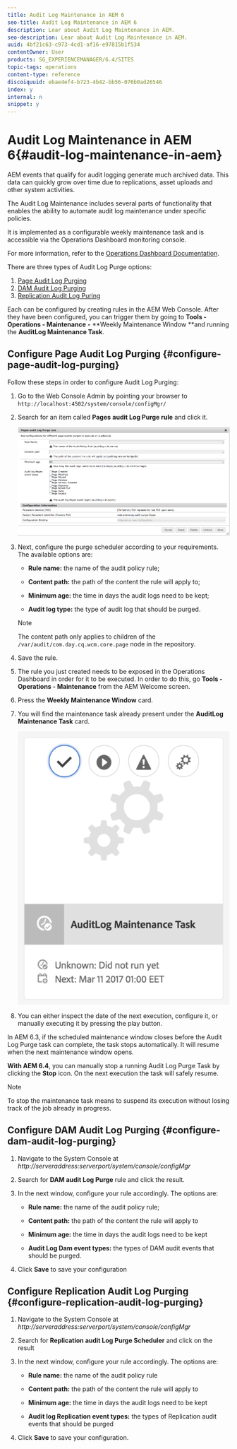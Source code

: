 ```yaml
---
title: Audit Log Maintenance in AEM 6
seo-title: Audit Log Maintenance in AEM 6
description: Lear about Audit Log Maintenance in AEM.
seo-description: Lear about Audit Log Maintenance in AEM.
uuid: 4bf21c63-c973-4cd1-af16-e97815b1f534
contentOwner: User
products: SG_EXPERIENCEMANAGER/6.4/SITES
topic-tags: operations
content-type: reference
discoiquuid: ebae4ef4-b723-4b42-bb56-076b0ad26546
index: y
internal: n
snippet: y
---
```


# Audit Log Maintenance in AEM 6{#audit-log-maintenance-in-aem}

AEM events that qualify for audit logging generate much archived data. This data can quickly grow over time due to replications, asset uploads and other system activities.

The Audit Log Maintenance includes several parts of functionality that enables the ability to automate audit log maintenance under specific policies.

It is implemented as a configurable weekly maintenance task and is accessible via the Operations Dashboard monitoring console.

For more information, refer to the [Operations Dashboard Documentation](../../../sites/administering/using/operations-dashboard.md).

There are three types of Audit Log Purge options:

1. [Page Audit Log Purging](../../../sites/administering/using/operations-audit-log.md#configure-page-audit-log-purging)
1. [DAM Audit Log Purging](../../../sites/administering/using/operations-audit-log.md#configure-dam-audit-log-purging)
1. [Replication Audit Log Puring](../../../sites/administering/using/operations-audit-log.md#configure-replication-audit-log-purging)

Each can be configured by creating rules in the AEM Web Console. After they have been configured, you can trigger them by going to **Tools - Operations - Maintenance** **-** **Weekly Maintenance Window **and running the **AuditLog Maintenance Task**.

## Configure Page Audit Log Purging {#configure-page-audit-log-purging}

Follow these steps in order to configure Audit Log Purging:

1. Go to the Web Console Admin by pointing your browser to `http://localhost:4502/system/console/configMgr/`  

1. Search for an item called **Pages** **audit Log Purge rule** and click it.

   ![](assets/chlimage_1-365.png)

1. Next, configure the purge scheduler according to your requirements. The available options are:

    * **Rule name:** the name of the audit policy rule;
    * **Content path:** the path of the content the rule will apply to;  
    
    * **Minimum age:** the time in days the audit logs need to be kept;
    * **Audit log type:** the type of audit log that should be purged.

   >[!NOTE]
   >
   >The content path only applies to children of the `/var/audit/com.day.cq.wcm.core.page` node in the repository.

1. Save the rule.
1. The rule you just created needs to be exposed in the Operations Dashboard in order for it to be executed. In order to do this, go **Tools - Operations - Maintenance** from the AEM Welcome screen.  

1. Press the **Weekly Maintenance Window** card.  

1. You will find the maintenance task already present under the **AuditLog Maintenance Task** card.

   ![](assets/chlimage_1-366.png)

1. You can either inspect the date of the next execution, configure it, or manually executing it by pressing the play button.

In AEM 6.3, if the scheduled maintenance window closes before the Audit Log Purge task can complete, the task stops automatically. It will resume when the next maintenance window opens.

**With AEM 6.4**, you can manually stop a running Audit Log Purge Task by clicking the **Stop** icon. On the next execution the task will safely resume.

>[!NOTE]
>
>To stop the maintenance task means to suspend its execution without losing track of the job already in progress.

## Configure DAM Audit Log Purging {#configure-dam-audit-log-purging}

1. Navigate to the System Console at *http://serveraddress:serverport/system/console/configMgr*
1. Search for **DAM audit Log Purge** rule and click the result.
1. In the next window, configure your rule accordingly. The options are:

    * **Rule name:** the name of the audit policy rule;
    * **Content path:** the path of the content the rule will apply to  
    
    * **Minimum age:** the time in days the audit logs need to be kept
    * **Audit Log Dam event types:** the types of DAM audit events that should be purged.

1. Click **Save** to save your configuration

## Configure Replication Audit Log Purging  {#configure-replication-audit-log-purging}

1. Navigate to the System Console at *http://serveraddress:serverport/system/console/configMgr*
1. Search for **Replication audit Log Purge Scheduler** and click on the result
1. In the next window, configure your rule accordingly. The options are:

    * **Rule name:** the name of the audit policy rule
    * **Content path:** the path of the content the rule will apply to  
    
    * **Minimum age:** the time in days the audit logs need to be kept
    * **Audit log Replication event types:** the types of Replication audit events that should be purged

1. Click **Save** to save your configuration.

